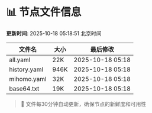 # 📊 节点文件信息

**更新时间**: 2025-10-18 05:18:51 北京时间

| 文件名 | 大小 | 最后修改 |
|--------|------|----------|
| all.yaml | 22K | 2025-10-18 05:18 |
| history.yaml | 946K | 2025-10-18 05:18 |
| mihomo.yaml | 32K | 2025-10-18 05:18 |
| base64.txt | 19K | 2025-10-18 05:18 |

> 🔄 文件每30分钟自动更新，确保节点的新鲜度和可用性
